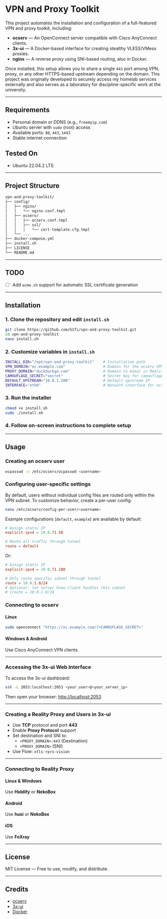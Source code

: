 # VPN and Proxy Toolkit

This project automates the installation and configuration of a full-featured VPN and proxy toolkit, including:

- **ocserv** — An OpenConnect server compatible with Cisco AnyConnect clients.
- **3x-ui** — A Docker-based interface for creating stealthy VLESS/VMess proxies.
- **nginx** — A reverse proxy using SNI-based routing, also in Docker.

Once installed, this setup allows you to share a single `443` port among VPN, proxy, or any other HTTPS-based upstream depending on the domain.
This project was originally developed to securely access my homelab services externally and also serves as a laboratory for discipline-specific work at the university.

---

## Requirements

- Personal domain or DDNS (e.g., `freemyip.com`)
- Ubuntu server with `sudo` (root) access
- Available ports: `80`, `443`, `1443`
- Stable internet connection

## Tested On

- Ubuntu 22.04.2 LTS

---

## Project Structure

```bash
vpn-and-proxy-toolkit/
├── config/
│   ├── nginx/
│   │   └── nginx.conf.tmpl
│   ├── ocserv/
│   │   ├── ocserv.conf.tmpl
│   │   ├── ssl/
│   │   │   └── cert-template.cfg.tmpl
│   └── ...
├── docker-compose.yml
├── install.sh
├── LICENSE
└── README.md
```

---

## TODO

- [ ] Add `acme.sh` support for automatic SSL certificate generation

---

## Installation

### 1. Clone the repository and edit `install.sh`

```bash
git clone https://github.com/G1fi/vpn-and-proxy-toolkit.git
cd vpn-and-proxy-toolkit
nano install.sh
```

### 2. Customize variables in `install.sh`

```bash
INSTALL_DIR="/opt/vpn-and-proxy-toolkit"    # Installation path
VPN_DOMAIN="oc.example.com"                 # Domain for the ocserv VPN
PROXY_DOMAIN="duckduckgo.com"               # Domain to mimic in Reality proxy
CAMOUFLAGE_SECRET="secret"                  # Secret key for camouflage
DEFAULT_UPSTREAM="10.0.1.200"               # Default upstream IP
INTERFACE="eth0"                            # Network interface for ocserv
```

### 3. Run the installer

```bash
chmod +x install.sh
sudo ./install.sh
```

### 4. Follow on-screen instructions to complete setup

---

## Usage

### Creating an ocserv user

```bash
ocpasswd -c /etc/ocserv/ocpasswd <username>
```

### Configuring user-specific settings

By default, users without individual config files are routed only within the VPN subnet.
To customize behavior, create a per-user config:

```bash
nano /etc/ocserv/config-per-user/<username>
```

Example configurations (`default`, `example`) are available by default:

```conf
# Assign static IP
explicit-ipv4 = 10.0.71.50

# Route all traffic through tunnel
route = default
```

Or:

```conf
# Assign static IP
explicit-ipv4 = 10.0.71.100

# Only route specific subnet through tunnel
route = 10.0.1.0/24
# Optional: let server know client handles this subnet
# iroute = 10.0.1.0/24
```

### Connecting to ocserv

#### Linux

```bash
sudo openconnect "https://oc.example.com/?<CAMOUFLAGE_SECRET>"
```

#### Windows & Android

Use Cisco AnyConnect VPN clients.

---

### Accessing the 3x-ui Web Interface

To access the 3x-ui dashboard:

```bash
ssh -L 2053:localhost:2053 <your_user>@<your_server_ip>
```

Then open your browser: [http://localhost:2053](http://localhost:2053)

---

### Creating a Reality Proxy and Users in 3x-ui

- Use **TCP** protocol and port **443**
- Enable **Proxy Protocol** support
- Set destination and SNI to:
  - `<PROXY_DOMAIN>:443` (Destination)
  - `<PROXY_DOMAIN>` (SNI)
- Use Flow: `xtls-rprx-vision`

---

### Connecting to Reality Proxy

#### Linux & Windows

Use **Hiddify** or **NekoBox**

#### Android

Use **husi** or **NekoBox**

#### iOS

Use **FoXray**

---

## License

MIT License — Free to use, modify, and distribute.

---

## Credits

- [ocserv](https://gitlab.com/openconnect/ocserv/)
- [3x-ui](https://github.com/MHSanaei/3x-ui)
- [Docker](https://www.docker.com/)
